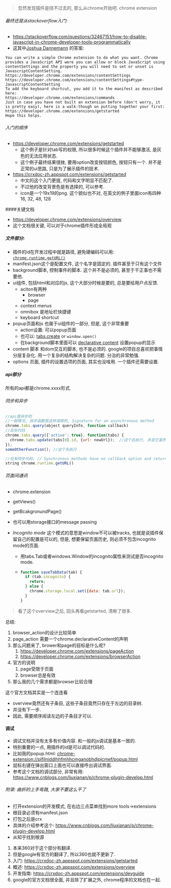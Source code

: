 > 忽然发现插件是绕不过去的, 那么从chrome开始吧. chrome extension



###### 最终还是从stackoverflow入门: 

- https://stackoverflow.com/questions/32467151/how-to-disable-javascript-in-chrome-developer-tools-programmatically
- 这其中[Joshua Dannemann](https://stackoverflow.com/users/4347950/joshua-dannemann) 的答案: 

```
You can write a simple Chrome extension to do what you want. Chrome provides a JavaScript API were you can allow or block JavaScript using contentSettings and the property you will need to set or unset is JavascriptContentSetting.
https://developer.chrome.com/extensions/contentSettings
https://developer.chrome.com/extensions/contentSettings#type-JavascriptContentSetting
To add the keyboard shortcut, you add it to the manifest as described here:
https://developer.chrome.com/extensions/commands
Just in case you have not built an extension before (don't worry, it is pretty easy), here is a walk-though on putting together your first:
https://developer.chrome.com/extensions/getstarted
Hope this helps.
```

###### 入门的顺序

- https://developer.chrome.com/extensions/getstarted
  - 这个例子是针对tab写的权限, 所以很多时候这个插件并不能够激活, 是灰色的无法应用状态.
  - 这个例子最终结果很挫, 要用option改变按钮颜色, 按钮只有一个. 并不是正常的ui思路, 只是为了展示插件的技术.
- https://crxdoc-zh.appspot.com/extensions/getstarted
  - 中文的这个入门更搓, 代码和文字明显不匹配了.
  - 不过他的改变背景色是有选择的, 可以参考.
  - icon是一个19x19的png. 这个貌似也不对, 在英文的例子里面icon有四种16, 32, 48, 128

####关键文档

- https://developer.chrome.com/extensions/overview
- 这个文档很关键, 可以对于chrome插件形成全局观

##### 文件部分: 

- 插件的id在开发过程中就是路径, 避免硬编码可以用: [`chrome.runtime.getURL()` ](https://developer.chrome.com/extensions/extensions/runtime#method-getURL)
- manifest.json这个是配置文件, 这个名字是固定的. 插件甚至于只有这个文件
- background脚本, 控制事件的脚本. 这个并不是必须的, 甚至于干正事也不需要他.
- ui组件, 包括html和对应的js, 这个大部分时候是要的, 总是要给用户点反馈. 
  - aciton有两种
    - browser
    - page
  - context menus
  - omnibox 是地址栏快捷键
  - keyboard shortcut
- popup页面和js 也属于ui组件的一部分, 但是, 这个非常重要
  - action设置: 可以popup页面
  - 也可以:  [tabs.create](https://developer.chrome.com/extensions/tabs#method-create) or `window.open()`
  - 在background脚本里面可以 [declarative content](https://developer.chrome.com/extensions/declarativeContent) 设置popup的显示
- content 脚本 和dom交互的脚本, 也不是必须的. google的项目总喜欢把事情分层复杂化. 用一个复杂的结构解决复杂的问题. 分治的非常勉强.
- options 页面, 插件的设置选项的页面, 其实也没啥用. 一个插件还需要设置.

##### api部分

所有的api都是chrome.xxxx形式.

###### 同步和异步

```js
//api是异步的
//一般情况, 异步函数是这样调用的, Signature for an asynchronous method
chrome.tabs.query(object queryInfo, function callback)
//实际代码
chrome.tabs.query({'active': true}, function(tabs) {
  chrome.tabs.update(tabs[0].id, {url: newUrl});  //这个后执行, 并且它虽然是异步函数, 但是并没有回调函数.
});
someOtherFunction(); //这个先执行

//也有同步代码: // Synchronous methods have no callback option and returns a type of string
string chrome.runtime.getURL()

```

###### 页面间通讯

- chrome.extension

- getViews()

- getBcakgronundPage()

- 也可以用storage接口的message passing

- *Incognito mode* 这个模式的意思是window不可以被tracks, 也就是说插件保留自己的配置是可以的, 但是, 想要保留页面历史, 则必须不包含incognito mode的页面.

  - 用tabs.Tab或者windows.Window的incognito属性来测试是否incognito mode.

  - ```js
    function saveTabData(tab) {
      if (tab.incognito) {
        return;
      } else {
        chrome.storage.local.set({data: tab.url});
      }
    }
    ```

> 看了这个overview之后, 回头再看getstarted, 清晰了很多.

总结:

1. browser_action的设计比较简单
2. page_action 需要一个chrome.declarativeContent的声明
3. 那么问题来了, brower和page的目标是什么呢?
   1. https://developer.chrome.com/extensions/pageAction
   2. https://developer.chrome.com/extensions/browserAction
4. 官方的说明
   1. page受限于页面
   2. browser总是有效
5. 那么我的几个需求都是browser比较合理

这个官方文档其实是一个连连看

- overview竟然还有子条目, 这些子条目竟然只存在于左边的目录树.
- 并没有下一步. 
- 因此, 需要顺序阅读左边的子条目才可以.

#### 调试

- 调试文档并没有太多有价值内容. 和一般的js调试是基本一致的.
- 特别重要的一点, 用插件的id是可以调试代码的.
- 比如我的popup.html: [chrome-extension://plfilniddlhhfmhhcmganobhdjpjcmef/popup.html](chrome-extension://plfilniddlhhfmhhcmganobhdjpjcmef/popup.html)
- 鼠标右键在弹出窗口上面也可以直接呼出调试界面.
- 参考这个文档的调试部分, 非常有用: https://www.cnblogs.com/liuxianan/p/chrome-plugin-develop.html



###### 附录: 曲折的上手弯路, 大家不要这么干了

- 打开extension的开发模式, 在右边三点菜单找到more tools->extensions
- 根目录必须有manifest.json
- 打包之后是crx
- 具体的介绍参考这个: https://www.cnblogs.com/liuxianan/p/chrome-plugin-develop.html
- 从知乎找到根源
1. 本来360对于这个部分有翻译.
2. 但是google有官方的翻译了, 所以360也就不更新了.
3. 入门: https://crxdoc-zh.appspot.com/extensions/getstarted
4. 概述: https://crxdoc-zh.appspot.com/extensions/overview
5. 开发指南: https://crxdoc-zh.appspot.com/extensions/devguide
6. google的官方文档很全面, 并且除了扩展之外, chrome程序的文档也在一起.

